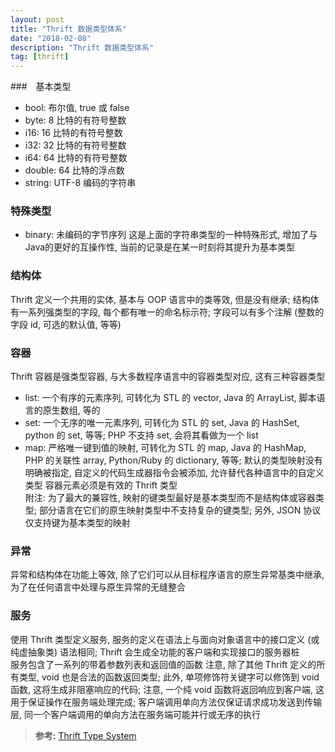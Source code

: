 ```yaml
---
layout: post
title: "Thrift 数据类型体系"
date: "2018-02-08"
description: "Thrift 数据类型体系"
tag: [thrift]
---
```


###　基本类型
- bool: 布尔值, true 或 false
- byte: 8 比特的有符号整数
- i16: 16 比特的有符号整数
- i32: 32 比特的有符号整数
- i64: 64 比特的有符号整数
- double: 64 比特的浮点数
- string: UTF-8 编码的字符串
### 特殊类型
- binary: 未编码的字节序列
这是上面的字符串类型的一种特殊形式, 增加了与Java的更好的互操作性, 当前的记录是在某一时刻将其提升为基本类型

### 结构体
Thrift 定义一个共用的实体, 基本与 OOP 语言中的类等效, 但是没有继承; 结构体有一系列强类型的字段, 每个都有唯一的命名标示符; 字段可以有多个注解 (整数的字段 id, 可选的默认值, 等等)

### 容器
Thrift 容器是强类型容器, 与大多数程序语言中的容器类型对应, 这有三种容器类型
- list: 一个有序的元素序列, 可转化为 STL 的 vector, Java 的 ArrayList, 脚本语言的原生数组, 等的
- set: 一个无序的唯一元素序列, 可转化为 STL 的 set, Java 的 HashSet, python 的 set, 等等; PHP 不支持 set, 会将其看做为一个 list
- map: 严格唯一键到值的映射, 可转化为 STL 的 map, Java 的 HashMap, PHP 的关联性 array, Python/Ruby 的 dictionary, 等等; 默认的类型映射没有明确被指定, 自定义的代码生成器指令会被添加, 允许替代各种语言中的自定义类型
容器元素必须是有效的 Thrift 类型  
附注: 为了最大的兼容性, 映射的键类型最好是基本类型而不是结构体或容器类型; 部分语言在它们的原生映射类型中不支持复杂的键类型; 另外, JSON 协议仅支持键为基本类型的映射

### 异常
异常和结构体在功能上等效, 除了它们可以从目标程序语言的原生异常基类中继承, 为了在任何语言中处理与原生异常的无缝整合

### 服务
使用 Thrift 类型定义服务, 服务的定义在语法上与面向对象语言中的接口定义 (或纯虚抽象类) 语法相同; Thrift 会生成全功能的客户端和实现接口的服务器桩  
服务包含了一系列的带着参数列表和返回值的函数
注意, 除了其他 Thrift 定义的所有类型, void 也是合法的函数返回类型; 此外, 单项修饰符关键字可以修饰到 void 函数, 这将生成非阻塞响应的代码; 注意, 一个纯 void 函数将返回响应到客户端, 这用于保证操作在服务端处理完成; 客户端调用单向方法仅保证请求成功发送到传输层, 同一个客户端调用的单向方法在服务端可能并行或无序的执行

>**参考:**
[Thrift Type System](https://thrift.apache.org/docs/types)
